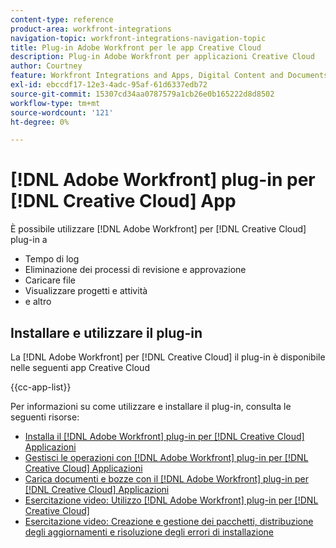 ```yaml
---
content-type: reference
product-area: workfront-integrations
navigation-topic: workfront-integrations-navigation-topic
title: Plug-in Adobe Workfront per le app Creative Cloud
description: Plug-in Adobe Workfront per applicazioni Creative Cloud
author: Courtney
feature: Workfront Integrations and Apps, Digital Content and Documents
exl-id: ebccdf17-12e3-4adc-95af-61d6337edb72
source-git-commit: 15307cd34aa0787579a1cb26e0b165222d8d8502
workflow-type: tm+mt
source-wordcount: '121'
ht-degree: 0%

---
```



# [!DNL Adobe Workfront] plug-in per [!DNL Creative Cloud] App

È possibile utilizzare [!DNL Adobe Workfront] per [!DNL Creative Cloud] plug-in a

* Tempo di log
* Eliminazione dei processi di revisione e approvazione
* Caricare file
* Visualizzare progetti e attività
* e altro

## Installare e utilizzare il plug-in

La [!DNL Adobe Workfront] per [!DNL Creative Cloud] il plug-in è disponibile nelle seguenti app Creative Cloud

{{cc-app-list}}

Per informazioni su come utilizzare e installare il plug-in, consulta le seguenti risorse:

* [Installa il [!DNL Adobe Workfront] plug-in per [!DNL Creative Cloud] Applicazioni](/help/quicksilver/workfront-integrations-and-apps/adobe-workfront-for-creative-cloud/wf-cc-install-toc.md)
* [Gestisci le operazioni con [!DNL Adobe Workfront] plug-in per [!DNL Creative Cloud] Applicazioni](/help/quicksilver/workfront-integrations-and-apps/adobe-workfront-for-creative-cloud/wf-cc-manage-work-toc.md)
* [Carica documenti e bozze con il [!DNL Adobe Workfront] plug-in per [!DNL Creative Cloud] Applicazioni](/help/quicksilver/workfront-integrations-and-apps/adobe-workfront-for-creative-cloud/wf-cc-docs-proofs-toc.md)
* [Esercitazione video: Utilizzo [!DNL Adobe Workfront] plug-in per [!DNL Creative Cloud]](https://experienceleague.adobe.com/docs/workfront-learn/tutorials-workfront/integrations/adobe-creative-cloud/use-adobe-workfront-extensions-for-creative-cloud.html)
* [Esercitazione video: Creazione e gestione dei pacchetti, distribuzione degli aggiornamenti e risoluzione degli errori di installazione](https://www.youtube.com/watch?v=zzvXNLIBzrc)
